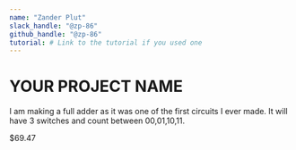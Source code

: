 ```yaml
---
name: "Zander Plut"
slack_handle: "@zp-86"
github_handle: "@zp-86"
tutorial: # Link to the tutorial if you used one
---
```


# YOUR PROJECT NAME

<!-- Describe your board in 2-3 sentences. What are you making? What will it do? -->
I am making a full adder as it was one of the first circuits I ever made. It will have 3 switches and count between 00,01,10,11.
<!-- How much is it going to cost? -->
$69.47
<!-- Tell us a little bit about your design process. What were some challenges? What helped? ***Totally optional*** -->
